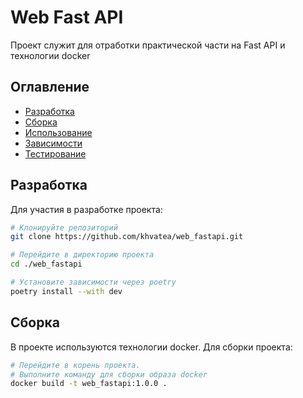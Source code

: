 # Web Fast API

Проект служит для отработки практической части на Fast API и технологии docker

## Оглавление

- [Разработка](#установка)
- [Сборка](#примеры)
- [Использование](#использование)
- [Зависимости](#зависимости)
- [Тестирование](#тестирование)

## Разработка

Для участия в разработке проекта:

```bash
# Клонируйте репозиторий
git clone https://github.com/khvatea/web_fastapi.git

# Перейдите в директорию проекта
cd ./web_fastapi

# Установите зависимости через poetry
poetry install --with dev
```

## Сборка

В проекте используются технологии docker. Для сборки проекта:
```bash
# Перейдите в корень проекта.
# Выполните команду для сборки образа docker
docker build -t web_fastapi:1.0.0 .
```

